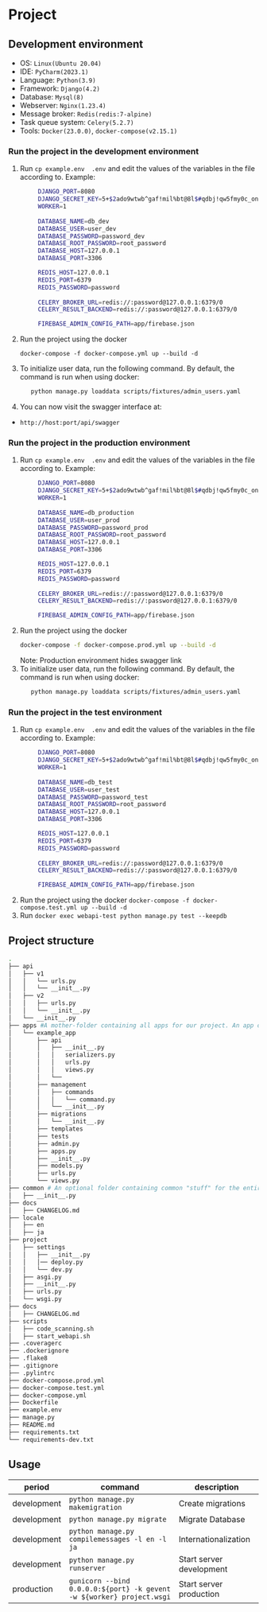 Project
===

## Development environment
- OS: `Linux(Ubuntu 20.04)`
- IDE: `PyCharm(2023.1)`
- Language: `Python(3.9)`
- Framework: `Django(4.2)`
- Database: `Mysql(8)`
- Webserver: `Nginx(1.23.4)`
- Message broker: `Redis(redis:7-alpine)`
- Task queue system: `Celery(5.2.7)`
- Tools: `Docker(23.0.0)`, `docker-compose(v2.15.1)`


### Run the project in the development environment
1. Run `cp example.env  .env` and edit the values of the variables in the file according to.
   Example: 
   ```bash
        DJANGO_PORT=8080
        DJANGO_SECRET_KEY=5+$2ado9wtwb^gaf!mil%bt@8l$#qdbj!qw5fmy0c_on(
        WORKER=1
    
        DATABASE_NAME=db_dev
        DATABASE_USER=user_dev
        DATABASE_PASSWORD=password_dev
        DATABASE_ROOT_PASSWORD=root_password
        DATABASE_HOST=127.0.0.1
        DATABASE_PORT=3306
   
        REDIS_HOST=127.0.0.1
        REDIS_PORT=6379
        REDIS_PASSWORD=password
         
        CELERY_BROKER_URL=redis://:password@127.0.0.1:6379/0
        CELERY_RESULT_BACKEND=redis://:password@127.0.0.1:6379/0
   
        FIREBASE_ADMIN_CONFIG_PATH=app/firebase.json
   ```
2. Run the project using the docker 
   ```
   docker-compose -f docker-compose.yml up --build -d
   ```
3. To initialize user data, run the following command. By default, the command is run when using docker:
   ```bash
      python manage.py loaddata scripts/fixtures/admin_users.yaml
   ```
4. You can now visit the swagger interface at:       
- `http://host:port/api/swagger`
### Run the project in the production environment
1. Run `cp example.env  .env` and edit the values of the variables in the file according to.
   Example: 
   ```bash
        DJANGO_PORT=8080
        DJANGO_SECRET_KEY=5+$2ado9wtwb^gaf!mil%bt@8l$#qdbj!qw5fmy0c_on(
        WORKER=1
    
        DATABASE_NAME=db_production
        DATABASE_USER=user_prod
        DATABASE_PASSWORD=password_prod
        DATABASE_ROOT_PASSWORD=root_password
        DATABASE_HOST=127.0.0.1
        DATABASE_PORT=3306
   
        REDIS_HOST=127.0.0.1
        REDIS_PORT=6379
        REDIS_PASSWORD=password
         
        CELERY_BROKER_URL=redis://:password@127.0.0.1:6379/0
        CELERY_RESULT_BACKEND=redis://:password@127.0.0.1:6379/0
   
        FIREBASE_ADMIN_CONFIG_PATH=app/firebase.json
   ```
2. Run the project using the docker 
   ```bash
   docker-compose -f docker-compose.prod.yml up --build -d
   ```
   Note: Production environment hides swagger link
3. To initialize user data, run the following command. By default, the command is run when using docker:
   ```bash
      python manage.py loaddata scripts/fixtures/admin_users.yaml
   ```

### Run the project in the test environment

1. Run `cp example.env  .env` and edit the values of the variables in the file according to. 
   Example: 
   ```bash
        DJANGO_PORT=8080
        DJANGO_SECRET_KEY=5+$2ado9wtwb^gaf!mil%bt@8l$#qdbj!qw5fmy0c_on(
        WORKER=1
    
        DATABASE_NAME=db_test
        DATABASE_USER=user_test
        DATABASE_PASSWORD=password_test
        DATABASE_ROOT_PASSWORD=root_password
        DATABASE_HOST=127.0.0.1
        DATABASE_PORT=3306
   
        REDIS_HOST=127.0.0.1
        REDIS_PORT=6379
        REDIS_PASSWORD=password
         
        CELERY_BROKER_URL=redis://:password@127.0.0.1:6379/0
        CELERY_RESULT_BACKEND=redis://:password@127.0.0.1:6379/0
   
        FIREBASE_ADMIN_CONFIG_PATH=app/firebase.json
   ```
2. Run the project using the docker `docker-compose -f docker-compose.test.yml up --build -d`
3. Run `docker exec webapi-test python manage.py test --keepdb`

## Project structure
```bash
.
├── api
│   ├── v1
│   │   └── urls.py
│   │   └── __init__.py
│   ├── v2
│   │   ├── urls.py
│   │   └── __init__.py
│   └── __init__.py
├── apps #A mother-folder containing all apps for our project. An app can be a django template project
│   └── example_app 
│       ├── api
│       │   ├── __init__.py
│       │   │   serializers.py
│       │   │   urls.py
│       │   │   views.py
│       │   └── 
│       ├── management
│       │   ├── commands
│       │   │   └── command.py
│       │   └── __init__.py
│       ├── migrations
│       │   └── __init__.py
│       ├── templates
│       ├── tests
│       ├── admin.py
│       ├── apps.py
│       ├── __init__.py
│       ├── models.py
│       ├── urls.py
│       └── views.py
├── common # An optional folder containing common "stuff" for the entire project
│   ├── __init__.py
├── docs
│   ├── CHANGELOG.md
├── locale
│   ├── en
│   ├── ja
├── project
│   ├── settings
│   │   ├── __init__.py
│   │   │── deploy.py
│   │   └── dev.py
│   ├── asgi.py
│   ├── __init__.py
│   ├── urls.py
│   └── wsgi.py
├── docs
│   ├── CHANGELOG.md
├── scripts
│   ├── code_scanning.sh
│   ├── start_webapi.sh
├── .coveragerc
├── .dockerignore
├── .flake8
├── .gitignore
├── .pylintrc
├── docker-compose.prod.yml
├── docker-compose.test.yml
├── docker-compose.yml
├── Dockerfile
├── example.env
├── manage.py
├── README.md
├── requirements.txt
└── requirements-dev.txt
```

## Usage

| period      | command                                                               | description              |
|-------------|-----------------------------------------------------------------------|--------------------------|
| development | `python manage.py makemigration`                                      | Create migrations        |
| development | `python manage.py migrate`                                            | Migrate Database         |
| development | `python manage.py compilemessages -l en -l ja`                        | Internationalization     |
| development | `python manage.py runserver`                                          | Start server development |
| production  | `gunicorn --bind 0.0.0.0:${port} -k gevent -w ${worker} project.wsgi` | Start server production  | 
